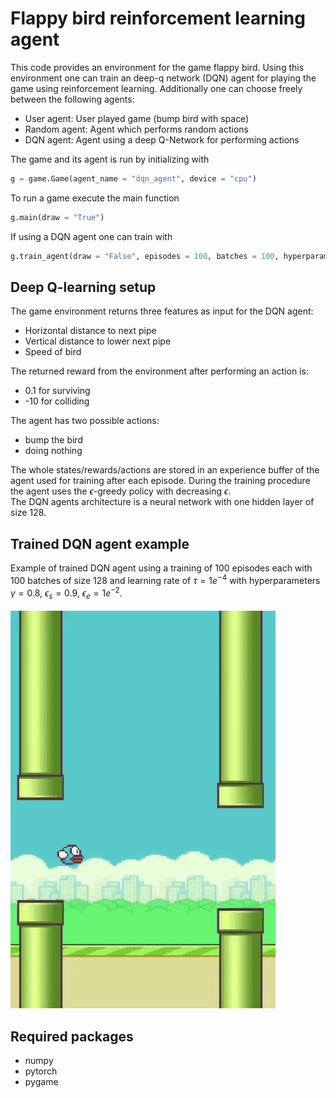 # Flappy bird reinforcement learning agent
This code provides an environment for the game flappy bird. Using this environment one can train an deep-q network (DQN) agent for playing the game using reinforcement learning. Additionally one can choose freely between the following agents:
- User agent: User played game (bump bird with space)
- Random agent: Agent which performs random actions
- DQN agent: Agent using a deep Q-Network for performing actions

The game and its agent is run by initializing with
```python
g = game.Game(agent_name = "dqn_agent", device = "cpu")
```
To run a game execute the main function
```python
g.main(draw = "True")
```
If using a DQN agent one can train with
```python
g.train_agent(draw = "False", episodes = 100, batches = 100, hyperparameters)
```

## Deep Q-learning setup
The game environment returns three features as input for the DQN agent:
- Horizontal distance to next pipe
- Vertical distance to lower next pipe
- Speed of bird

The returned reward from the environment after performing an action is:
- 0.1 for surviving 
- -10 for colliding

The agent has two possible actions:
- bump the bird
- doing nothing

The whole states/rewards/actions are stored in an experience buffer of the agent used for training after each episode. During the training procedure the agent uses the $\epsilon$-greedy policy with decreasing $\epsilon$.<br />
The DQN agents architecture is a neural network with one hidden layer of size 128.

## Trained DQN agent example
Example of trained DQN agent using a training of 100 episodes each with 100 batches of size 128 and learning rate of $\tau = 1e^{-4}$ with hyperparameters $\gamma = 0.8$, $\epsilon_s = 0.9$, $\epsilon_e = 1e^{-2}$. <br /><br />
![](https://github.com/Dschobby/flappy_bird_reinforcement_learning/blob/main/animations/flappy_bird_animation.gif)

## Required packages
- numpy
- pytorch
- pygame
